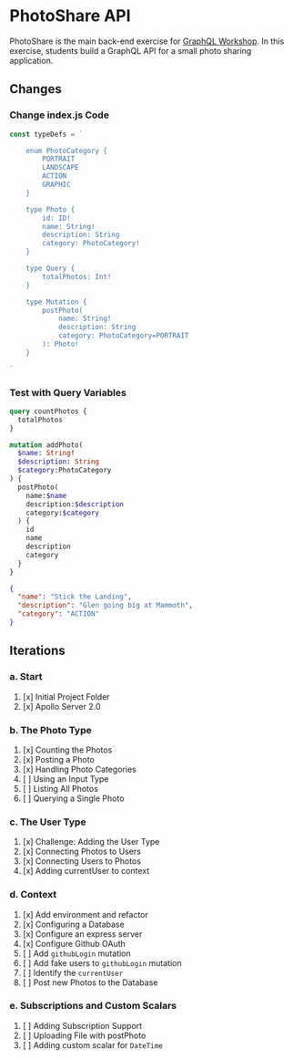 PhotoShare API
===============
PhotoShare is the main back-end exercise for [GraphQL Workshop](https://www.graphqlworkshop.com). In this exercise, students build a GraphQL API for a small photo sharing application.

Changes
---------------

### Change index.js Code

```javascript
const typeDefs = `

    enum PhotoCategory {
        PORTRAIT
        LANDSCAPE
        ACTION
        GRAPHIC
    }

    type Photo {
        id: ID!
        name: String!
        description: String
        category: PhotoCategory!
    }

    type Query {
        totalPhotos: Int!
    }

    type Mutation {
        postPhoto(
            name: String! 
            description: String 
            category: PhotoCategory=PORTRAIT
        ): Photo!
    }

`
```

### Test with Query Variables

```graphql
query countPhotos {
  totalPhotos
}

mutation addPhoto(
  $name: String! 
  $description: String
  $category:PhotoCategory
) {
  postPhoto(
    name:$name 
    description:$description
    category:$category
  ) {
    id
    name
    description
    category
  }
}
```

```json
{
  "name": "Stick the Landing",
  "description": "Glen going big at Mammoth",
  "category": "ACTION"
}
```

Iterations
---------------

### a. Start

1. [x] Initial Project Folder
2. [x] Apollo Server 2.0

### b. The Photo Type

1. [x] Counting the Photos 
2. [x] Posting a Photo 
3. [x] Handling Photo Categories 
4. [ ] Using an Input Type 
5. [ ] Listing All Photos 
6. [ ] Querying a Single Photo 

### c. The User Type

1. [x] Challenge: Adding the User Type
2. [x] Connecting Photos to Users
3. [x] Connecting Users to Photos
4. [x] Adding currentUser to context

### d. Context

1. [x] Add environment and refactor
2. [x] Configuring a Database
3. [x] Configure an express server
4. [x] Configure Github OAuth
5. [ ] Add `githubLogin` mutation
6. [ ] Add fake users to `githubLogin` mutation
7. [ ] Identify the `currentUser`
8. [ ] Post new Photos to the Database

### e. Subscriptions and Custom Scalars

1. [ ] Adding Subscription Support 
2. [ ] Uploading File with postPhoto 
3. [ ] Adding custom scalar for `DateTime`
